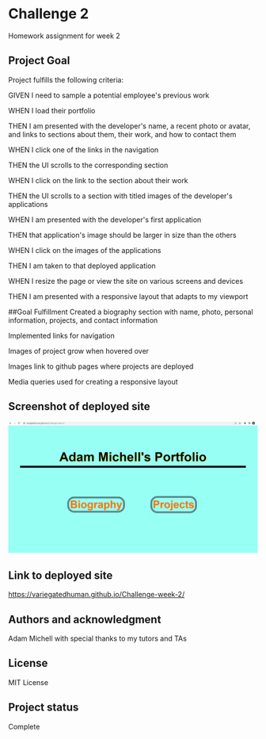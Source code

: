 # Challenge 2
Homework assignment for week 2

## Project Goal
Project fulfills the following criteria:

GIVEN I need to sample a potential employee's previous work

WHEN I load their portfolio

THEN I am presented with the developer's name, a recent photo or avatar, and links to sections about them, their work, and how to contact them

WHEN I click one of the links in the navigation

THEN the UI scrolls to the corresponding section

WHEN I click on the link to the section about their work

THEN the UI scrolls to a section with titled images of the developer's applications

WHEN I am presented with the developer's first application

THEN that application's image should be larger in size than the others

WHEN I click on the images of the applications

THEN I am taken to that deployed application

WHEN I resize the page or view the site on various screens and devices

THEN I am presented with a responsive layout that adapts to my viewport

##Goal Fulfillment
Created a biography section with name, photo, personal information, projects, and contact information

Implemented links for navigation

Images of project grow when hovered over

Images link to github pages where projects are deployed

Media queries used for creating a responsive layout

## Screenshot of deployed site
![Adam's Portfolio Website](assets/Capture.PNG)

## Link to deployed site
https://variegatedhuman.github.io/Challenge-week-2/

## Authors and acknowledgment
Adam Michell with special thanks to my tutors and TAs

## License
MIT License

## Project status
Complete
